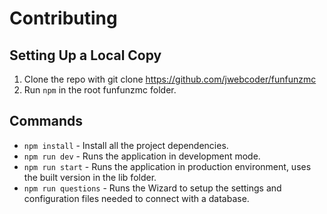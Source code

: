 # Contributing

## Setting Up a Local Copy

1. Clone the repo with git clone https://github.com/jwebcoder/funfunzmc
2. Run `npm` in the root funfunzmc folder.

## Commands

* `npm install` - Install all the project dependencies.
* `npm run dev` - Runs the application in development mode.
* `npm run start` - Runs the application in production environment, uses the built version in the lib folder.
* `npm run questions` - Runs the Wizard to setup the settings and configuration files needed to connect with a database.
